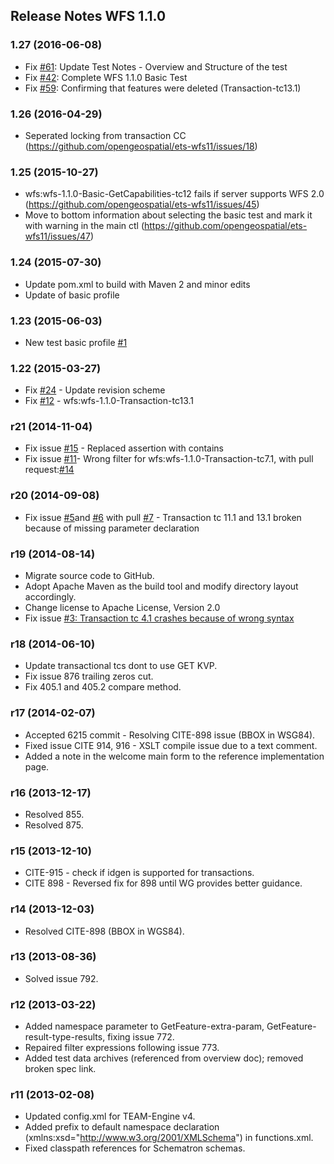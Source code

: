 ## Release Notes WFS 1.1.0

### 1.27 (2016-06-08)
- Fix [#61](https://github.com/opengeospatial/ets-wfs11/issues/61): Update Test Notes - Overview and Structure of the test
- Fix [#42](https://github.com/opengeospatial/ets-wfs11/issues/42): Complete WFS 1.1.0 Basic Test
- Fix [#59](https://github.com/opengeospatial/ets-wfs11/issues/59): Confirming that features were deleted (Transaction-tc13.1)

### 1.26 (2016-04-29)
- Seperated locking from transaction CC (https://github.com/opengeospatial/ets-wfs11/issues/18)

### 1.25 (2015-10-27)
- wfs:wfs-1.1.0-Basic-GetCapabilities-tc12 fails if server supports WFS 2.0 (https://github.com/opengeospatial/ets-wfs11/issues/45)
- Move to bottom information about selecting the basic test and mark it with warning in the main ctl (https://github.com/opengeospatial/ets-wfs11/issues/47)

### 1.24 (2015-07-30)
- Update pom.xml to build with Maven 2 and minor edits
- Update of basic profile

### 1.23 (2015-06-03)
- New test basic profile [#1](https://github.com/opengeospatial/ets-wfs11/issues/1)

### 1.22 (2015-03-27)

- Fix [#24](https://github.com/opengeospatial/ets-wfs11/issues/24) - Update revision scheme
- Fix [#12](https://github.com/opengeospatial/ets-wfs11/issues/12) - wfs:wfs-1.1.0-Transaction-tc13.1

### r21 (2014-11-04)

- Fix issue [#15](https://github.com/opengeospatial/ets-wfs11/pull/15) - Replaced assertion with contains 
- Fix issue [#11](https://github.com/opengeospatial/ets-wfs11/issues/11)- Wrong filter for wfs:wfs-1.1.0-Transaction-tc7.1, with pull request:[#14](https://github.com/opengeospatial/ets-wfs11/pull/14) 

### r20 (2014-09-08)

- Fix issue [#5](https://github.com/opengeospatial/ets-wfs11/issues/5)and [#6](https://github.com/opengeospatial/ets-wfs11/issues/6) with pull [#7](https://github.com/opengeospatial/ets-wfs11/pull/7) - Transaction tc 11.1 and 13.1 broken because of missing parameter declaration

### r19 (2014-08-14)

- Migrate source code to GitHub.
- Adopt Apache Maven as the build tool and modify directory layout accordingly.
- Change license to Apache License, Version 2.0
- Fix issue [#3: Transaction tc 4.1 crashes because of wrong syntax](https://github.com/opengeospatial/ets-wfs11/issues/3)

### r18 (2014-06-10)

- Update transactional tcs dont to use GET KVP.
- Fix issue 876 trailing zeros cut.
- Fix 405.1 and 405.2 compare method.

### r17 (2014-02-07)

- Accepted 6215 commit - Resolving CITE-898 issue (BBOX in WSG84).
- Fixed issue CITE 914, 916 - XSLT compile issue due to a text comment.
- Added a note in the welcome main form to the reference implementation page.

### r16 (2013-12-17)

- Resolved 855.
- Resolved 875.

### r15 (2013-12-10)

- CITE-915 - check if idgen is supported for transactions.
- CITE 898 - Reversed fix for 898 until WG provides better guidance.

### r14 (2013-12-03)

- Resolved CITE-898 (BBOX in WGS84).

### r13 (2013-08-36)

- Solved issue 792.

### r12 (2013-03-22)

- Added namespace parameter to GetFeature-extra-param, GetFeature-result-type-results, fixing issue 772.
- Repaired filter expressions following issue 773.
- Added test data archives (referenced from overview doc); removed broken spec link.

### r11 (2013-02-08)

- Updated config.xml for TEAM-Engine v4.
- Added prefix to default namespace declaration (xmlns:xsd=&quot;http://www.w3.org/2001/XMLSchema&quot;) in functions.xml.
- Fixed classpath references for Schematron schemas.
